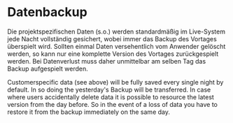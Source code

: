 # Datenbackup

Die projektspezifischen Daten (s.o.) werden standardmäßig im Live-System jede Nacht vollständig  gesichert, wobei immer das Backup des Vortages überspielt wird. Sollten einmal Daten versehentlich vom Anwender gelöscht werden, so kann nur eine komplette Version des Vortages zurückgespielt werden.  Bei Datenverlust muss daher unmittelbar am selben Tag das Backup aufgespielt werden.


Customerspecific data (see above) will be fully saved every single night by default. In so doing the yesterday's Backup will be transferred. In case where users accidentally delete data it is possible to resource the latest version from the day before. So in the event of a loss of data you have to restore it from the backup immediately on the same day.
